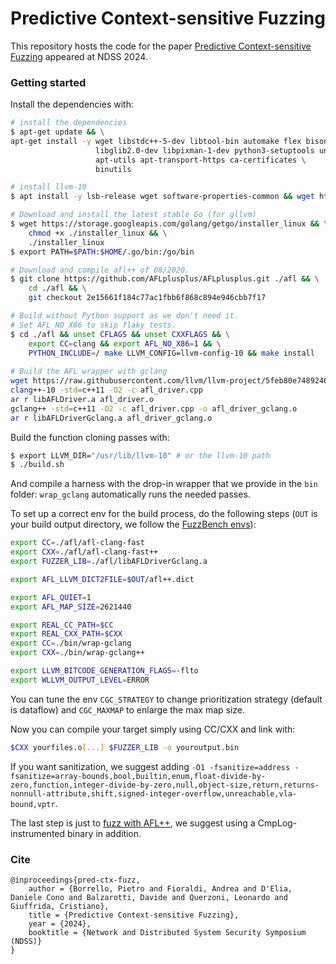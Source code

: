 # Predictive Context-sensitive Fuzzing

This repository hosts the code for the paper [Predictive Context-sensitive Fuzzing](https://www.ndss-symposium.org/ndss-paper/predictive-context-sensitive-fuzzing/) appeared at NDSS 2024.

### Getting started

Install the dependencies with:
```bash
# install the dependencies
$ apt-get update && \
apt-get install -y wget libstdc++-5-dev libtool-bin automake flex bison \
                   libglib2.0-dev libpixman-1-dev python3-setuptools unzip \
                   apt-utils apt-transport-https ca-certificates \
                   binutils

# install llvm-10
$ apt install -y lsb-release wget software-properties-common && wget https://apt.llvm.org/llvm.sh && chmod +x llvm.sh && ./llvm.sh 10

# Download and install the latest stable Go (for gllvm)
$ wget https://storage.googleapis.com/golang/getgo/installer_linux && \
    chmod +x ./installer_linux && \
    ./installer_linux
$ export PATH=$PATH:$HOME/.go/bin:/go/bin

# Download and compile afl++ of 08/2020.
$ git clone https://github.com/AFLplusplus/AFLplusplus.git ./afl && \
    cd ./afl && \
    git checkout 2e15661f184c77ac1fbb6f868c894e946cbb7f17

# Build without Python support as we don't need it.
# Set AFL_NO_X86 to skip flaky tests.
$ cd ./afl && unset CFLAGS && unset CXXFLAGS && \
    export CC=clang && export AFL_NO_X86=1 && \
    PYTHON_INCLUDE=/ make LLVM_CONFIG=llvm-config-10 && make install
    
# Build the AFL wrapper with gclang
wget https://raw.githubusercontent.com/llvm/llvm-project/5feb80e748924606531ba28c97fe65145c65372e/compiler-rt/lib/fuzzer/afl/afl_driver.cpp -O afl_driver.cpp
clang++-10 -std=c++11 -O2 -c afl_driver.cpp
ar r libAFLDriver.a afl_driver.o
gclang++ -std=c++11 -O2 -c afl_driver.cpp -o afl_driver_gclang.o
ar r libAFLDriverGclang.a afl_driver_gclang.o
```

Build the function cloning passes with:
```bash
$ export LLVM_DIR="/usr/lib/llvm-10" # or the llvm-10 path
$ ./build.sh
```

And compile a harness with the drop-in wrapper that we provide in the `bin` folder: `wrap_gclang` automatically runs the needed passes.

To set up a correct env for the build process, do the following steps (`OUT` is your build output directory, we follow the [FuzzBench envs](https://google.github.io/fuzzbench/getting-started/adding-a-new-fuzzer/#what-is-fuzzer_lib)):

```bash
export CC=./afl/afl-clang-fast
export CXX=./afl/afl-clang-fast++
export FUZZER_LIB=./afl/libAFLDriverGclang.a

export AFL_LLVM_DICT2FILE=$OUT/afl++.dict

export AFL_QUIET=1
export AFL_MAP_SIZE=2621440

export REAL_CC_PATH=$CC
export REAL_CXX_PATH=$CXX
export CC=./bin/wrap-gclang
export CXX=./bin/wrap-gclang++

export LLVM_BITCODE_GENERATION_FLAGS=-flto
export WLLVM_OUTPUT_LEVEL=ERROR
```

You can tune the env `CGC_STRATEGY` to change prioritization strategy (default is dataflow) and `CGC_MAXMAP` to enlarge the max map size.

Now you can compile your target simply using CC/CXX and link with:

```bash
$CXX yourfiles.o[...] $FUZZER_LIB -o youroutput.bin
```

If you want sanitization, we suggest adding `-O1 -fsanitize=address -fsanitize=array-bounds,bool,builtin,enum,float-divide-by-zero,function,integer-divide-by-zero,null,object-size,return,returns-nonnull-attribute,shift,signed-integer-overflow,unreachable,vla-bound,vptr`.

The last step is just to [fuzz with AFL++](https://github.com/AFLplusplus/AFLplusplus/blob/stable/docs/fuzzing_in_depth.md#a-running-afl-fuzz), we suggest using a CmpLog-instrumented binary in addition.

### Cite
```
@inproceedings{pred-ctx-fuzz,
    author = {Borrello, Pietro and Fioraldi, Andrea and D'Elia, Daniele Cono and Balzarotti, Davide and Querzoni, Leonardo and Giuffrida, Cristiano},
    title = {Predictive Context-sensitive Fuzzing},
    year = {2024},
    booktitle = {Network and Distributed System Security Symposium (NDSS)}
}
```
